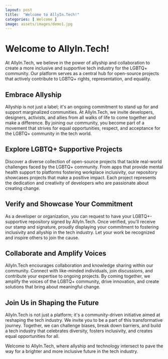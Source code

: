 ```yaml
---
layout: post
title:  "Welcome to AllyIn.Tech!"
categories: [ Welcome ]
image: assets/images/demo1.jpg
---
```

# Welcome to AllyIn.Tech!

At AllyIn.Tech, we believe in the power of allyship and collaboration to create a more inclusive and supportive tech industry for the LGBTQ+ community. Our platform serves as a central hub for open-source projects that actively contribute to LGBTQ+ rights, representation, and equality.

## Embrace Allyship

Allyship is not just a label; it's an ongoing commitment to stand up for and support marginalized communities. At AllyIn.Tech, we invite developers, designers, activists, and allies from all walks of life to come together and make a difference. By joining our community, you become part of a movement that strives for equal opportunities, respect, and acceptance for the LGBTQ+ community in the tech world.

## Explore LGBTQ+ Supportive Projects

Discover a diverse collection of open-source projects that tackle real-world challenges faced by the LGBTQ+ community. From apps that provide mental health support to platforms fostering workplace inclusivity, our repository showcases projects that make a positive impact. Each project represents the dedication and creativity of developers who are passionate about creating change.

## Verify and Showcase Your Commitment

As a developer or organization, you can request to have your LGBTQ+-supportive repository signed by AllyIn.Tech. Once verified, you'll receive our stamp and signature, proudly displaying your commitment to fostering inclusivity and allyship in the tech industry. Let your work be recognized and inspire others to join the cause.

## Collaborate and Amplify Voices

AllyIn.Tech encourages collaboration and knowledge sharing within our community. Connect with like-minded individuals, join discussions, and contribute your expertise to ongoing projects. By coming together, we amplify the voices of the LGBTQ+ community, drive innovation, and create solutions that bring about meaningful change.

## Join Us in Shaping the Future

AllyIn.Tech is not just a platform; it's a community-driven initiative aimed at reshaping the tech industry. We invite you to be a part of this transformative journey. Together, we can challenge biases, break down barriers, and build a tech industry that celebrates diversity, fosters inclusivity, and creates equal opportunities for all.

Welcome to AllyIn.Tech, where allyship and technology intersect to pave the way for a brighter and more inclusive future in the tech industry.